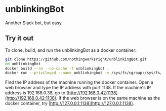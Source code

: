 # unblinkingBot  

Another Slack bot, but easy.  

## Try it out  

To clone, build, and run the unblinkingBot as a docker container:  

```Bash
git clone https://github.com/nothingworksright/unblinkingBot.git
cd unblinkingBot
docker build --rm --no-cache -t unblinkingbot .
docker run --privileged --name unblinkingbot -v /sys/fs/cgroup:/sys/fs/cgroup:ro -p 1138:1138 -d unblinkingbot
```

Find the IP address of the machine running the docker container. Open a web browser and type the IP address with port 1138. If the machine's IP address is 192.168.0.38, go to [http://192.168.0.42:1138](http://192.168.0.42:1138). If the web browser is on the same machine as the docker container, try [http://127.0.0.1:1138](http://127.0.0.1:1138).
